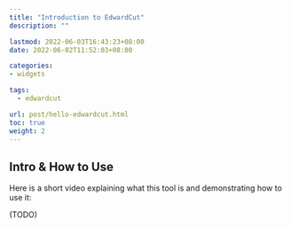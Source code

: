 ```yaml
---
title: "Introduction to EdwardCut"
description: ""

lastmod: 2022-06-03T16:43:23+08:00
date: 2022-06-02T11:52:03+08:00

categories:
- widgets

tags:
  - edwardcut

url: post/hello-edwardcut.html
toc: true
weight: 2
---
```


## Intro & How to Use

Here is a short video explaining what this tool is and demonstrating how to use it:

(TODO)
